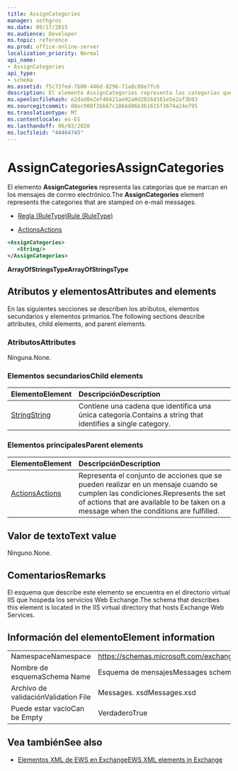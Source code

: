 ```yaml
---
title: AssignCategories
manager: sethgros
ms.date: 09/17/2015
ms.audience: Developer
ms.topic: reference
ms.prod: office-online-server
localization_priority: Normal
api_name:
- AssignCategories
api_type:
- schema
ms.assetid: f5c73fed-7b00-446d-8296-71a0c86e7fc6
description: El elemento AssignCategories representa las categorías que se marcan en los mensajes de correo electrónico.
ms.openlocfilehash: e2dad0e2ef46421ae92a0d2826d161e5e2af3b93
ms.sourcegitcommit: 88ec988f2bb67c1866d06b361615f3674a24e795
ms.translationtype: MT
ms.contentlocale: es-ES
ms.lasthandoff: 06/03/2020
ms.locfileid: "44464745"
---
```

# <a name="assigncategories"></a><span data-ttu-id="6fbde-103">AssignCategories</span><span class="sxs-lookup"><span data-stu-id="6fbde-103">AssignCategories</span></span>

<span data-ttu-id="6fbde-104">El elemento **AssignCategories** representa las categorías que se marcan en los mensajes de correo electrónico.</span><span class="sxs-lookup"><span data-stu-id="6fbde-104">The **AssignCategories** element represents the categories that are stamped on e-mail messages.</span></span> 
  
- [<span data-ttu-id="6fbde-105">Regla (RuleType)</span><span class="sxs-lookup"><span data-stu-id="6fbde-105">Rule (RuleType)</span></span>](rule-ruletype.md)
  
- [<span data-ttu-id="6fbde-106">Actions</span><span class="sxs-lookup"><span data-stu-id="6fbde-106">Actions</span></span>](actions.md)
  
```XML
<AssignCategories>
   <String/>
</AssignCategories>
```

 <span data-ttu-id="6fbde-107">**ArrayOfStringsType**</span><span class="sxs-lookup"><span data-stu-id="6fbde-107">**ArrayOfStringsType**</span></span>
## <a name="attributes-and-elements"></a><span data-ttu-id="6fbde-108">Atributos y elementos</span><span class="sxs-lookup"><span data-stu-id="6fbde-108">Attributes and elements</span></span>

<span data-ttu-id="6fbde-109">En las siguientes secciones se describen los atributos, elementos secundarios y elementos primarios.</span><span class="sxs-lookup"><span data-stu-id="6fbde-109">The following sections describe attributes, child elements, and parent elements.</span></span>
  
### <a name="attributes"></a><span data-ttu-id="6fbde-110">Atributos</span><span class="sxs-lookup"><span data-stu-id="6fbde-110">Attributes</span></span>

<span data-ttu-id="6fbde-111">Ninguna.</span><span class="sxs-lookup"><span data-stu-id="6fbde-111">None.</span></span>
  
### <a name="child-elements"></a><span data-ttu-id="6fbde-112">Elementos secundarios</span><span class="sxs-lookup"><span data-stu-id="6fbde-112">Child elements</span></span>

|<span data-ttu-id="6fbde-113">**Elemento**</span><span class="sxs-lookup"><span data-stu-id="6fbde-113">**Element**</span></span>|<span data-ttu-id="6fbde-114">**Descripción**</span><span class="sxs-lookup"><span data-stu-id="6fbde-114">**Description**</span></span>|
|:-----|:-----|
|[<span data-ttu-id="6fbde-115">String</span><span class="sxs-lookup"><span data-stu-id="6fbde-115">String</span></span>](string.md) <br/> |<span data-ttu-id="6fbde-116">Contiene una cadena que identifica una única categoría.</span><span class="sxs-lookup"><span data-stu-id="6fbde-116">Contains a string that identifies a single category.</span></span>  <br/> |
   
### <a name="parent-elements"></a><span data-ttu-id="6fbde-117">Elementos principales</span><span class="sxs-lookup"><span data-stu-id="6fbde-117">Parent elements</span></span>

|<span data-ttu-id="6fbde-118">**Elemento**</span><span class="sxs-lookup"><span data-stu-id="6fbde-118">**Element**</span></span>|<span data-ttu-id="6fbde-119">**Descripción**</span><span class="sxs-lookup"><span data-stu-id="6fbde-119">**Description**</span></span>|
|:-----|:-----|
|[<span data-ttu-id="6fbde-120">Actions</span><span class="sxs-lookup"><span data-stu-id="6fbde-120">Actions</span></span>](actions.md) <br/> |<span data-ttu-id="6fbde-121">Representa el conjunto de acciones que se pueden realizar en un mensaje cuando se cumplen las condiciones.</span><span class="sxs-lookup"><span data-stu-id="6fbde-121">Represents the set of actions that are available to be taken on a message when the conditions are fulfilled.</span></span>  <br/> |
   
## <a name="text-value"></a><span data-ttu-id="6fbde-122">Valor de texto</span><span class="sxs-lookup"><span data-stu-id="6fbde-122">Text value</span></span>

<span data-ttu-id="6fbde-123">Ninguno.</span><span class="sxs-lookup"><span data-stu-id="6fbde-123">None.</span></span>
  
## <a name="remarks"></a><span data-ttu-id="6fbde-124">Comentarios</span><span class="sxs-lookup"><span data-stu-id="6fbde-124">Remarks</span></span>

<span data-ttu-id="6fbde-125">El esquema que describe este elemento se encuentra en el directorio virtual IIS que hospeda los servicios Web Exchange.</span><span class="sxs-lookup"><span data-stu-id="6fbde-125">The schema that describes this element is located in the IIS virtual directory that hosts Exchange Web Services.</span></span>
  
## <a name="element-information"></a><span data-ttu-id="6fbde-126">Información del elemento</span><span class="sxs-lookup"><span data-stu-id="6fbde-126">Element information</span></span>

|||
|:-----|:-----|
|<span data-ttu-id="6fbde-127">Namespace</span><span class="sxs-lookup"><span data-stu-id="6fbde-127">Namespace</span></span>  <br/> |https://schemas.microsoft.com/exchange/services/2006/messages  <br/> |
|<span data-ttu-id="6fbde-128">Nombre de esquema</span><span class="sxs-lookup"><span data-stu-id="6fbde-128">Schema Name</span></span>  <br/> |<span data-ttu-id="6fbde-129">Esquema de mensajes</span><span class="sxs-lookup"><span data-stu-id="6fbde-129">Messages schema</span></span>  <br/> |
|<span data-ttu-id="6fbde-130">Archivo de validación</span><span class="sxs-lookup"><span data-stu-id="6fbde-130">Validation File</span></span>  <br/> |<span data-ttu-id="6fbde-131">Messages. xsd</span><span class="sxs-lookup"><span data-stu-id="6fbde-131">Messages.xsd</span></span>  <br/> |
|<span data-ttu-id="6fbde-132">Puede estar vacío</span><span class="sxs-lookup"><span data-stu-id="6fbde-132">Can be Empty</span></span>  <br/> |<span data-ttu-id="6fbde-133">Verdadero</span><span class="sxs-lookup"><span data-stu-id="6fbde-133">True</span></span>  <br/> |
   
## <a name="see-also"></a><span data-ttu-id="6fbde-134">Vea también</span><span class="sxs-lookup"><span data-stu-id="6fbde-134">See also</span></span>

- [<span data-ttu-id="6fbde-135">Elementos XML de EWS en Exchange</span><span class="sxs-lookup"><span data-stu-id="6fbde-135">EWS XML elements in Exchange</span></span>](ews-xml-elements-in-exchange.md)

